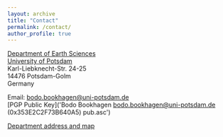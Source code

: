 ```yaml
---
layout: archive
title: "Contact"
permalink: /contact/
author_profile: true
---
```

[Department of Earth Sciences](http://www.geo.uni-potsdam.de/)<br>
[University of Potsdam](https://www.uni-potsdam.de/)<br>
Karl-Liebknecht-Str. 24-25<br>
14476 Potsdam-Golm<br>
Germany<br>

Email: [bodo.bookhagen@uni-potsdam.de](mailto:bodo.bookhagen@uni-potsdam.de)<br>
[PGP Public Key]('Bodo Bookhagen bodo.bookhagen@uni-potsdam.de (0x353E2C2F73B640A5) pub.asc')

[Department address and map](http://www.geo.uni-potsdam.de/contact.html)
